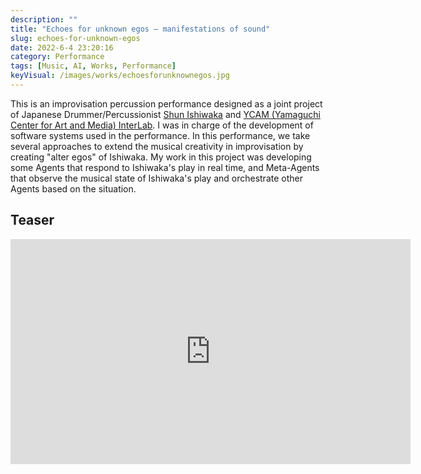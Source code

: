 ```yaml
---
description: ""
title: "Echoes for unknown egos ― manifestations of sound"
slug: echoes-for-unknown-egos
date: 2022-6-4 23:20:16
category: Performance
tags: [Music, AI, Works, Performance]
keyVisual: /images/works/echoesforunknownegos.jpg
---
```


This is an improvisation percussion performance designed as a joint project of Japanese Drummer/Percussionist  [Shun Ishiwaka](https://www.shun-ishiwaka.com/) and [YCAM (Yamaguchi Center for Art and Media) InterLab](https://special.ycam.jp/interlab/en.html). I was in charge of the development of software systems used in the performance. In this performance, we take several approaches to extend the musical creativity in improvisation by creating "alter egos" of Ishiwaka. My work in this project was developing some Agents that respond to Ishiwaka's play in real time, and Meta-Agents that observe the musical state of Ishiwaka's play and orchestrate other Agents based on the situation.

## Teaser

<iframe title="vimeo-player" src="https://player.vimeo.com/video/701264303?h=dd404cde3c" width="640" height="360" frameborder="0" allowfullscreen></iframe>
